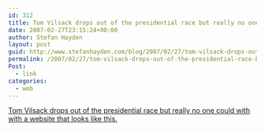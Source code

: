 ```yaml
---
id: 312
title: Tom Vilsack drops out of the presidential race but really no one could with with a website that looks like this.
date: 2007-02-27T23:15:24+00:00
author: Stefan Hayden
layout: post
guid: http://www.stefanhayden.com/blog/2007/02/27/tom-vilsack-drops-out-of-the-presidential-race-but-really-no-one-could-with-with-a-website-that-looks-like-this/
permalink: /2007/02/27/tom-vilsack-drops-out-of-the-presidential-race-but-really-no-one-could-with-with-a-website-that-looks-like-this/
Post:
  - link
categories:
  - web
---
```

<p><a href="http://www.tomvilsack08.com/">Tom Vilsack drops out of the presidential race but really no one could with with a website that looks like this.</a>
</p>
